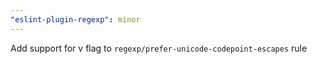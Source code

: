 ```yaml
---
"eslint-plugin-regexp": minor
---
```


Add support for v flag to `regexp/prefer-unicode-codepoint-escapes` rule
